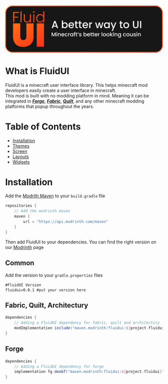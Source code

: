 ![Fluid UI Banner.svg](images/Fluid%20UI%20Banner.svg)

# What is FluidUI

FluidUI is a minecraft user interface library. This helps minecraft mod developers easily create a user interface in
minecraft.   
This mod is built with no modding platform in mind. Meaning it can be integrated in
**_[Forge](https://files.minecraftforge.net)_**,
**_[Fabric](https://fabricmc.net/develop)_**,
**_[Quilt](https://quiltmc.org)_**,
and any other minecraft modding platforms that popup throughout the years.

# Table of Contents
- [Installation](#installation)
- [Themes](themes)
- [Screen](screen)
- [Layouts](layouts/)
- [Widgets](widgets/)

# Installation

Add the [Modrith Maven](https://docs.modrinth.com/docs/tutorials/maven/) to your `build.gradle` file

```groovy
repositories {
    // Add the modrinth maven
    maven {
        url = "https://api.modrinth.com/maven"
    }
}
```

Then add FluidUI to your dependencies. You can find the right version on
our [Modrinth](https://modrinth.com/mod/fluidui) page

## Common

Add the version to your `gradle.properties` files

```properties
#FluidUI Version
fluidui=0.0.1 #put your version here
```

## Fabric, Quilt, Architectury

```groovy
dependencies {
    // Adding a FluidUI dependency for fabric, quilt and architectury
    modImplementation include("maven.modrinth:fluidui:${project.fluidui}")
}
```

## Forge

```groovy
dependencies {
    // Adding a FluidUI dependency for forge
    implementation fg.deobf("maven.modrinth:fluidui:${project.fluidui}")
}
```